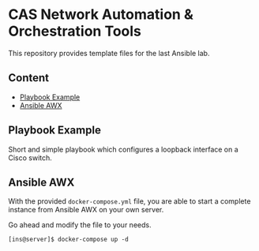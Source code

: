 # CAS Network Automation & Orchestration Tools
This repository provides template files for the last Ansible lab.

## Content
* [Playbook Example](#playbook-example)
* [Ansible AWX](#ansible-awx)

## Playbook Example
Short and simple playbook which configures a loopback interface on a Cisco switch.

## Ansible AWX
With the provided `docker-compose.yml` file, you are able to start a complete instance from Ansible AWX on your own server.  
  
Go ahead and modify the file to your needs.
```
[ins@server]$ docker-compose up -d 
```
